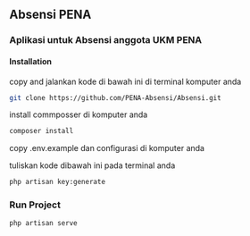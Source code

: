 ## Absensi PENA

### Aplikasi untuk Absensi anggota UKM PENA

#### Installation

copy and jalankan kode di bawah ini di terminal komputer anda

```bash
git clone https://github.com/PENA-Absensi/Absensi.git
```

install commposser di komputer anda

```bash
composer install
```

copy .env.example dan configurasi di komputer anda

tuliskan kode dibawah ini pada terminal anda

```bash
php artisan key:generate
```

### Run Project

```bash
php artisan serve
```
